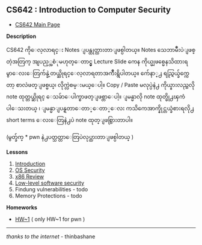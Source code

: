 ## CS642 : Introduction to Computer Security

 - [CS642 Main Page](http://pages.cs.wisc.edu/~ace/cs642-spring-2016.html)

**Description**

CS642 ကိုေလ့လာရင္း Notes ျပန္ထုတ္ထားတာျဖစ္ပါတယ္။ Notes သေဘာမ်ိဳးပဲျဖစ္တဲ့အတြက္ အျပည့္အစံုမဟုတ္ေတာင္မွ Lecture Slide ကေန ကိုယ္မျဖစ္မေနသိထားရမွာေလးေတြက်န္ခဲ့တယ္ဆိုရင္ေလ့လာရတာအက်ိဳးရွိပါတယ္။ က်ေနာ္႕ ရည္ရြယ္ခ်က္ကေတာ့ စာလဲဖတ္ျဖစ္မယ္၊ လိုက္လဲစမ္းမယ္ေပါ့။ Copy / Paste မလုပ္ပဲနဲ႕ ကိုယ္နားလည္သလို note ထုတ္တယ္ဆိုရင္ ေသခ်ာေပါက္စာဖတ္ျဖစ္တာေပါ့။ ျမန္မာလို note ထုတ္ဖို႕ၾကံပါေသးတယ္ ၊ ျမန္မာျပန္ရတာေတာ္ေတာ္ေလး ကသိကေအာက္နိုင္တယ္ခံစားရလို႕ short terms ေလးေတြနဲ႕ပဲ note ထုတ္ျဖစ္သြားတာပါ။

(မွတ္ခ်က္ * pwn နဲ႕ပတ္သတ္တာေတြပဲလုပ္ထားတာျဖစ္ပါတယ္ )

**Lessons**

 1. [Introduction](https://github.com/LunaM00n/LOL-Sec-Collection/blob/master/Notes/CS642/Notes/00.Introduction.md)
 2. [OS Security](https://github.com/LunaM00n/LOL-Sec-Collection/blob/master/Notes/CS642/Notes/01.OS%20Security.md)
 3. [x86 Review](https://github.com/LunaM00n/LOL-Sec-Collection/blob/master/Notes/CS642/Notes/02.x86%20Review.md)
 4. [Low-level software security](https://github.com/LunaM00n/LOL-Sec-Collection/blob/master/Notes/CS642/Notes/03.Low-level%20software%20security.md)
 5. Findung vulnerabilities - todo
 6. Memory Protections - todo

**Homeworks**

 - [HW~1](https://github.com/ace0/cs642-hw1) ( only HW~1 for pwn )

***
*thanks to the internet* - thinbashane


